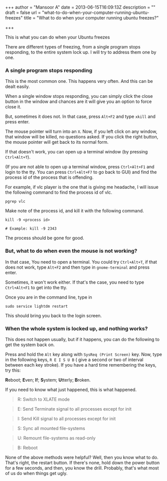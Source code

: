 +++
author = "Mansoor A"
date = 2013-06-15T16:09:13Z
description = ""
draft = false
url = "what-to-do-when-your-computer-running-ubuntu-freezes"
title = "What to do when your computer running ubuntu freezes?"

+++


This is what you can do when your Ubuntu freezes

There are different types of freezing, from a single program stops responding, to the entire system lock up. I will try to address them one by one.

### A single program stops responding
This is the most common one. This happens very often. And this can be dealt easily. 

When a single window stops responding, you can simply click the close button in the 
window and chances are it will give you an option to force close it. 

But, sometimes it does not. In that case, press `Alt+F2` and type `xkill` and press enter. 

The mouse pointer will turn into an `X`. Now, if you left click on any window, that window will be killed, no questions asked. If you click the right button, the mouse pointer will get back to its normal form.

If that doesn't work, you can open up a terminal window (by pressing `Ctrl+Alt+T`). 

(If you are not able to open up a terminal window, press `Ctrl+Alt+F1` and login to the tty. You can press `Ctrl+Alt+F7` to go back to GUI) and find the process id of the process that is offending.

For example, if vlc player is the one that is giving me headache, I will issue the following command to find the process id of vlc.

```shell
pgrep vlc
```

Make note of the process id, and kill it with the following command.
```shell
kill -9 <process id>

# Example: kill -9 2343
```

The process should be gone for good.

### But, what to do when even the mouse is not working?

In that case, You need to open a terminal. You could try `Ctrl+Alt+T`, 
if that does not work, type `Alt+F2` and then type in `gnome-terminal` and press enter. 

Sometimes, it won't work either. If that's the case, you need to type `Ctrl+Alt+F1` to get into the tty. 

Once you are in the command line, type in

```shell
sudo service lightdm restart
```
This should bring you back to the login screen.


### When the whole system is locked up, and nothing works?

This does not happen usually, but if it happens, you can do the following to get the system back on.

Press and hold the `Alt` key along with `SysReq (Print Screen)` key. Now, type in the following keys, `R E I S U B` ( give a second or two of interval between each key stroke). If you have a hard time remembering the keys, try this:  

**R**eboot; **E**ven; **I**f; **S**ystem; **U**tterly; **B**roken.

If you need to know what just happened, this is what happened.

> R: Switch to XLATE mode
  
> E: Send Terminate signal to all processes except for init
  
> I: Send Kill signal to all processes except for init
  
> S: Sync all mounted file-systems
  
> U: Remount file-systems as read-only
  
> B: Reboot

None of the above methods were helpful? Well, then you know what to do. That's right, the restart button. If there's none, hold down the power button for a few seconds, and then, you know the drill. Probably, that's what most of us do when things get ugly.

